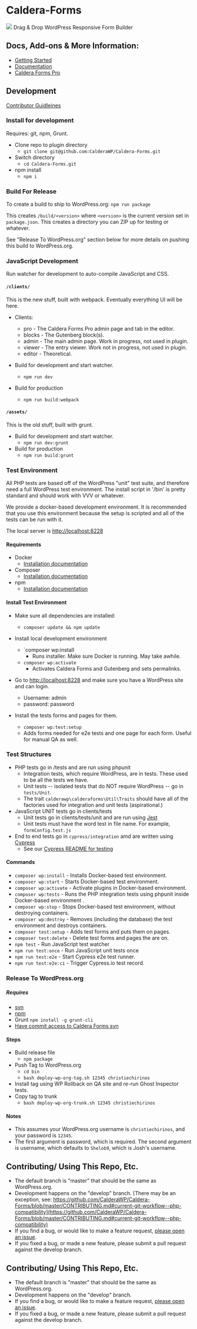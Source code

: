 Caldera-Forms
=============
<a href="https://calderaforms.com/"><img src="https://calderaforms.com/wp-content/uploads/2015/02/catdeta-caldera-forms-banner.png" /></a>
Drag & Drop WordPress Responsive Form Builder


## Docs, Add-ons & More Information:
* [Getting Started](https://calderaforms.com/getting-started)
* [Documentation](https://calderaforms.com/documentation/caldera-forms-documentation/)
* [Caldera Forms Pro](https://calderaforms.com/pro)

## Development
[Contributor Guidleines](https://github.com/CalderaWP/Caldera-Forms/blob/master/CONTRIBUTING.md)


### Install for development
Requires: git, npm, Grunt.
- Clone repo to plugin directory
    - `git clone git@github.com:CalderaWP/Caldera-Forms.git`
- Switch directory
    - `cd Caldera-Forms.git`
- npm install
    - `npm i`
### Build For Release
To create a build to ship to WordPress.org:
`npm run package`

This creates `/build/<version>` where `<version>` is the current version set in `package.json`. This creates a directory you can ZIP up for testing or whatever.

See "Release To WordPress.org" section below for more details on pushing this build to WordPress.org. 

### JavaScript Development

Run watcher for development to auto-compile JavaScript and CSS.

#### `/clients/`
This is the new stuff, built with webpack. Eventually everything UI will be here.

* Clients:
    * pro - The Caldera Forms Pro admin page and tab in the editor.
    * blocks - The Gutenberg block(s).
    * admin - The main admin page. Work in progress, not used in plugin.
    * viewer - The entry viewer. Work not in progress, not used in plugin.
    * editor - Theoretical.

* Build for development and start watcher.
    - `npm run dev`
* Build for production
    -  `npm run build:webpack`
    
#### `/assets/`
This is the old stuff, built with grunt.


* Build for development and start watcher.
    - `npm run dev:grunt`
* Build for production
    -  `npm run build:grunt`
    
### Test Environment
All PHP tests are based off of the WordPress "unit" test suite, and therefore need a full WordPress test environment. The install script in '/bin' is pretty standard and should work with VVV or whatever.

We provide a docker-based development environment. It is recommended that you use this environment because the setup is scripted and all of the tests can be run with it.

The local server is [http://localhost:8228](http://localhost:8228)


#### Requirements
* Docker
    - [Installation documentation](https://docs.docker.com/install/)
* Composer
    - [Installation documentation](https://getcomposer.org/doc/00-intro.md#installation-linux-unix-osx)
* npm
    - [Installation documentation](https://www.npmjs.com/get-npm)
    
    
#### Install Test Environment
* Make sure all dependencies are installed:
    - `composer update && npm update`
* Install local development environment
    - `composer wp:install
        - Runs installer. Make sure Docker is running. May take awhile.
    - `composer wp:activate`
        - Activates Caldera Forms and Gutenberg and sets permalinks.
* Go to [http://localhost:8228](http://localhost:8228) and make sure you have a WordPress site and can login.
    - Username: admin
    - password: password

* Install the tests forms and pages for them.
    - `composer wp:test:setup`
    - Adds forms needed for e2e tests and one page for each form. Useful for manual QA as well.
    
### Test Structures
* PHP tests go in /tests and are run using phpunit
    - Integration tests, which require WordPress, are in tests. These used to be all the tests we have.
    - Unit tests -- isolated tests that do NOT require WordPress -- go in `tests/Unit`.
    - The trait `calderawp\calderaforms\Util\Traits` should have all of the factories used for integration and unit tests (aspirational.)
* JavaScript UNIT tests go in clients/tests
    - Unit tests go in clients/tests/unit and are run using [Jest](https://facebook.github.io/jest/docs/en/getting-started.html)
    - Unit tests must have the word test in file name. For example, `formConfig.test.js`
* End to end tests go in `cypress/integration` amd are written using [Cypress](https://cypress.io)
    - See our [Cypress README for testing](./cypress/README.md)

#### Commands
* `composer wp:install` - Installs Docker-based test environment.
* `composer wp:start` - Starts Docker-based test environment.
* `composer wp:activate` - Activate plugins in Docker-based environment.
* `composer wp:tests` - Runs the PHP integration tests using phpunit inside Docker-based environment .
* `composer wp:stop` - Stops Docker-based test environment, without destroying containers.
* `composer wp:destroy` - Removes (including the database) the test environment and destroys containers.
* `composer test:setup` - Adds test forms and puts them on pages.
* `composer test:delete` - Delete test forms and pages the are on.
* `npm test` - Run JavaScript test watcher
* `npm run test:once` - Run JavaScript unit tests once
* `npm run test:e2e` - Start Cypress e2e test runner.
* `npm run test:e2e:ci` - Trigger Cypress.io test record.

### Release To WordPress.org
##### Requires
* [svn](https://subversion.apache.org/quick-start#installing-the-client)
* [npm](https://www.npmjs.com/get-npm)
* Grunt `npm install -g grunt-cli`
* [Have commit access to Caldera Forms svn](https://wordpress.org/plugins/caldera-forms/advanced/#committer-list)

#### Steps
* Build release file
    - `npm package`
* Push Tag to WordPress.org
    - `cd bin`
    - `bash deploy-wp-org-tag.sh 12345 christiechirinos`
* Install tag using WP Rollback on QA site and re-run Ghost Inspector tests.
* Copy tag to trunk
    - `bash deploy-wp-org-trunk.sh 12345 christiechirinos`

#### Notes
* This assumes your WordPress.org username is `christiechirinos`, and your password is `12345`.
* The first argument is password, which is required. The second argument is username, which defaults to `Shelob9`, which is Josh's username.

## Contributing/ Using This Repo, Etc.
* The default branch is "master" that should be the same as WordPress.org.
* Development happens on the "develop" branch. [There may be an exception, see: https://github.com/CalderaWP/Caldera-Forms/blob/master/CONTRIBUTING.md#current-git-workflow--php-compatibility](https://github.com/CalderaWP/Caldera-Forms/blob/master/CONTRIBUTING.md#current-git-workflow--php-compatibility)
* If you find a bug, or would like to make a feature request, [please open an issue](https://github.com/CalderaWP/Caldera-Forms/issues/).
* If you fixed a bug, or made a new feature, please submit a pull request against the develop branch.


## Contributing/ Using This Repo, Etc.
* The default branch is "master" that should be the same as WordPress.org.
* Development happens on the "develop" branch.
* If you find a bug, or would like to make a feature request, [please open an issue](https://github.com/CalderaWP/Caldera-Forms/issues/).
* If you fixed a bug, or made a new feature, please submit a pull request against the develop branch.
